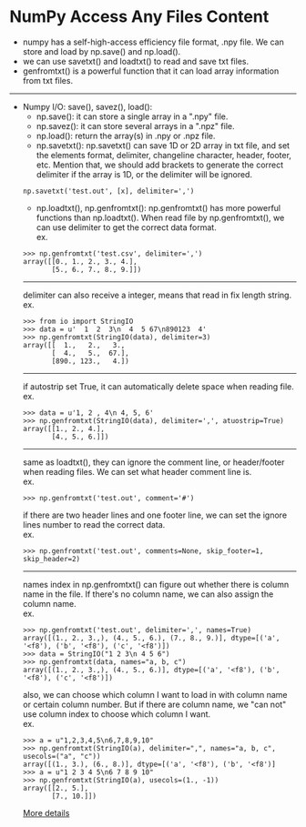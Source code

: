 # NumPy Access Any Files Content
*	numpy has a self-high-access efficiency file format, .npy file. We can store and load by np.save() and np.load().
*	we can use savetxt() and loadtxt() to read and save txt files.
*	genfromtxt() is a powerful function that it can load array information from txt files.
* * *
*	Numpy I/O: save(), savez(), load():
	*	np.save(): it can store a single array in a ".npy" file.
	*	np.savez(): it can store several arrays in a ".npz" file.
	*	np.load(): return the array(s) in .npy or .npz file.
	*	np.savetxt(): np.savetxt() can save 1D or 2D array in txt file, and set the elements format, delimiter, changeline character, header, footer, etc. Mention that, we should add brackets to generate the correct delimiter if the array is 1D, or the delimiter will be ignored.
	```
	np.savetxt('test.out', [x], delimiter=',')
	```
	*	np.loadtxt(), np.genfromtxt(): np.genfromtxt() has more powerful functions than np.loadtxt(). When read file by np.genfromtxt(), we can use delimiter to get the correct data format.<br>
	ex.
	```
	>>> np.genfromtxt('test.csv', delimiter=',')
	array([[0., 1., 2., 3., 4.],
		   [5., 6., 7., 8., 9.]])
	```
	* * *
	delimiter can also receive a integer, means that read in fix length string.<br>
	ex.
	```
	>>> from io import StringIO
	>>> data = u'  1  2  3\n  4  5 67\n890123  4'
	>>> np.genfromtxt(StringIO(data), delimiter=3)
	array([[  1.,   2.,   3.,
		   [  4.,   5.,  67.],
		   [890., 123.,   4.])
	```
	* * *
	if autostrip set True, it can automatically delete space when reading file.<br>
	ex.
	```
	>>> data = u'1, 2 , 4\n 4, 5, 6'
	>>> np.genfromtxt(StringIO(data), delimiter=',', atuostrip=True)
	array([[1., 2., 4.],
		   [4., 5., 6.]])
	```
	* * *
	same as loadtxt(), they can ignore the comment line, or header/footer when reading files. We can set what header comment line is.<br>
	ex.
	```
	>>> np.genfromtxt('test.out', comment='#')
	```
	if there are two header lines and one footer line, we can set the ignore lines number to read the correct data.<br>
	ex.
	```
	>>> np.genfromtxt('test.out', comments=None, skip_footer=1, skip_header=2)
	```
	* * *
	names index in np.genfromtxt() can figure out whether there is column name in the file. If there's no column name, we can also assign the column name.<br>
	ex.
	```
	>>> np.genfromtxt('test.out', delimiter=',', names=True)
	array([(1., 2., 3.,), (4., 5., 6.), (7., 8., 9.)], dtype=[('a', '<f8'), ('b', '<f8'), ('c', '<f8')])
	>>> data = StringIO("1 2 3\n 4 5 6")
	>>> np.genfromtxt(data, names="a, b, c")
	array([(1., 2., 3.,), (4., 5., 6.)], dtype=[('a', '<f8'), ('b', '<f8'), ('c', '<f8')])
	```
	also, we can choose which column I want to load in with column name or certain column number. But if there are column name, we "can not" use column index to choose which column I want.<br>
	ex.
	```
	>>> a = u"1,2,3,4,5\n6,7,8,9,10"
	>>> np.genfromtxt(StringIO(a), delimiter=",", names="a, b, c", usecols=("a", "c"))
	array([(1., 3.), (6., 8.)], dtype=[('a', '<f8'), ('b', '<f8')]
	>>> a = u"1 2 3 4 5\n6 7 8 9 10"
	>>> np.genfromtxt(StringIO(a), usecols=(1., -1))
	array([[2., 5.],
		   [7., 10.]])
	```
	[More details](https://numpy.org/doc/stable/reference/generated/numpy.genfromtxt.html)




